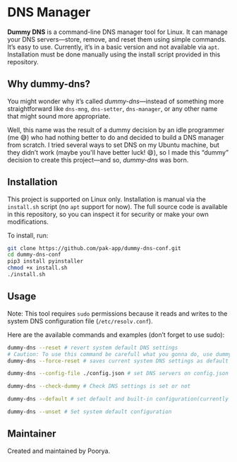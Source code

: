 # DNS Manager

**Dummy DNS** is a command-line DNS manager tool for Linux. It can manage your DNS servers—store, remove, and reset them using simple commands. It’s easy to use. Currently, it’s in a basic version and not available via `apt`. Installation must be done manually using the install script provided in this repository.

## Why dummy-dns?

You might wonder why it’s called *dummy-dns*—instead of something more straightforward like `dns-mng`, `dns-setter`, `dns-manager`, or any other name that might sound more appropriate.

Well, this name was the result of a dummy decision by an idle programmer (me 😅) who had nothing better to do and decided to build a DNS manager from scratch. I tried several ways to set DNS on my Ubuntu machine, but they didn’t work (maybe you'll have better luck! 😄), so I made this “dummy” decision to create this project—and so, *dummy-dns* was born.

## Installation

This project is supported on Linux only. Installation is manual via the `install.sh` script (no `apt` support for now). The full source code is available in this repository, so you can inspect it for security or make your own modifications.

To install, run:

```bash
git clone https://github.com/pak-app/dummy-dns-conf.git
cd dummy-dns-conf
pip3 install pyinstaller
chmod +x install.sh
./install.sh
```

## Usage

Note: This tool requires `sudo` permissions because it reads and writes to the system DNS configuration file (`/etc/resolv.conf`).

Here are the available commands and examples (don’t forget to use sudo):

```bash
dummy-dns --reset # revert system default DNS settings
# Caution: To use this command be carefull what you gonna do, use dummy-dns --help for more information.
dummy-dns --force-reset # saves current system DNS settings as default settings for dummy-dns

dummy-dns --config-file ./config.json # set DNS servers on config.json file

dummy-dns --check-dummy # Check DNS settings is set or not

dummy-dns --default # set default and built-in configuration(currently Shecan DNS is supported (https://shecan.ir/).

dummy-dns --unset # Set system default configuration
```

## Maintainer

Created and maintained by Poorya.
